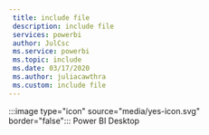 ```yaml
---
 title: include file
 description: include file
 services: powerbi
 author: JulCsc
 ms.service: powerbi
 ms.topic: include
 ms.date: 03/17/2020
 ms.author: juliacawthra
 ms.custom: include file
---
```


:::image type="icon" source="media/yes-icon.svg" border="false":::&nbsp;Power&nbsp;BI&nbsp;Desktop